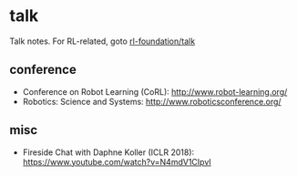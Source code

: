 # talk
Talk notes.
For RL-related, goto [rl-foundation/talk](https://github.com/tttor/rl-foundation/tree/master/talk)

## conference
* Conference on Robot Learning (CoRL): http://www.robot-learning.org/
* Robotics: Science and Systems: http://www.roboticsconference.org/

## misc
* Fireside Chat with Daphne Koller (ICLR 2018): https://www.youtube.com/watch?v=N4mdV1CIpvI
